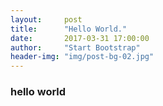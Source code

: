 ```yaml
---
layout:     post
title:      "Hello World."
date:       2017-03-31 17:00:00
author:     "Start Bootstrap"
header-img: "img/post-bg-02.jpg"
---
```


### hello world